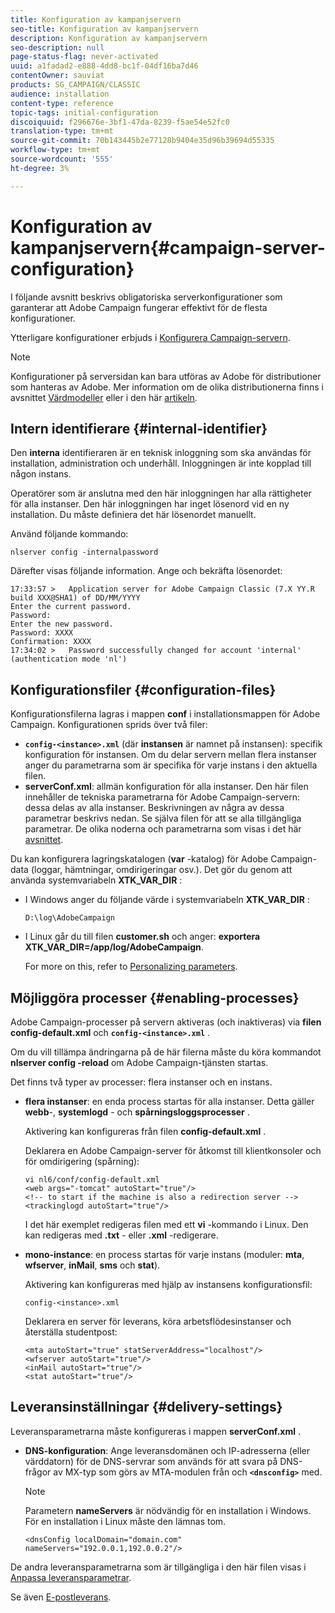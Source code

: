 ```yaml
---
title: Konfiguration av kampanjservern
seo-title: Konfiguration av kampanjservern
description: Konfiguration av kampanjservern
seo-description: null
page-status-flag: never-activated
uuid: a1fadad2-e888-4dd8-bc1f-04df16ba7d46
contentOwner: sauviat
products: SG_CAMPAIGN/CLASSIC
audience: installation
content-type: reference
topic-tags: initial-configuration
discoiquuid: f296676e-3bf1-47da-8239-f5ae54e52fc0
translation-type: tm+mt
source-git-commit: 70b143445b2e77128b9404e35d96b39694d55335
workflow-type: tm+mt
source-wordcount: '555'
ht-degree: 3%

---
```



# Konfiguration av kampanjservern{#campaign-server-configuration}

I följande avsnitt beskrivs obligatoriska serverkonfigurationer som garanterar att Adobe Campaign fungerar effektivt för de flesta konfigurationer.

Ytterligare konfigurationer erbjuds i [Konfigurera Campaign-servern](../../installation/using/configuring-campaign-server.md).

>[!NOTE]
>
>Konfigurationer på serversidan kan bara utföras av Adobe för distributioner som hanteras av Adobe. Mer information om de olika distributionerna finns i avsnittet [Värdmodeller](../../installation/using/hosting-models.md) eller i den här [artikeln](https://helpx.adobe.com/se/campaign/kb/acc-on-prem-vs-hosted.html).

## Intern identifierare {#internal-identifier}

Den **interna** identifieraren är en teknisk inloggning som ska användas för installation, administration och underhåll. Inloggningen är inte kopplad till någon instans.

Operatörer som är anslutna med den här inloggningen har alla rättigheter för alla instanser. Den här inloggningen har inget lösenord vid en ny installation. Du måste definiera det här lösenordet manuellt.

Använd följande kommando:

```
nlserver config -internalpassword
```

Därefter visas följande information. Ange och bekräfta lösenordet:

```
17:33:57 >   Application server for Adobe Campaign Classic (7.X YY.R build XXX@SHA1) of DD/MM/YYYY
Enter the current password.
Password:
Enter the new password.
Password: XXXX
Confirmation: XXXX
17:34:02 >   Password successfully changed for account 'internal' (authentication mode 'nl')
```

## Konfigurationsfiler {#configuration-files}

Konfigurationsfilerna lagras i mappen **conf** i installationsmappen för Adobe Campaign. Konfigurationen sprids över två filer:

* **`config-<instance>.xml`** (där **instansen** är namnet på instansen): specifik konfiguration för instansen. Om du delar servern mellan flera instanser anger du parametrarna som är specifika för varje instans i den aktuella filen.
* **serverConf.xml**: allmän konfiguration för alla instanser. Den här filen innehåller de tekniska parametrarna för Adobe Campaign-servern: dessa delas av alla instanser. Beskrivningen av några av dessa parametrar beskrivs nedan. Se själva filen för att se alla tillgängliga parametrar. De olika noderna och parametrarna som visas i det här [avsnittet](../../installation/using/the-server-configuration-file.md).

Du kan konfigurera lagringskatalogen (**var** -katalog) för Adobe Campaign-data (loggar, hämtningar, omdirigeringar osv.). Det gör du genom att använda systemvariabeln **XTK_VAR_DIR** :

* I Windows anger du följande värde i systemvariabeln **XTK_VAR_DIR** :

   ```
   D:\log\AdobeCampaign
   ```

* I Linux går du till filen **customer.sh** och anger: **exportera XTK_VAR_DIR=/app/log/AdobeCampaign**.

   For more on this, refer to [Personalizing parameters](../../installation/using/installing-packages-with-linux.md#personalizing-parameters).

## Möjliggöra processer {#enabling-processes}

Adobe Campaign-processer på servern aktiveras (och inaktiveras) via **filen config-default.xml** och **`config-<instance>.xml`** .

Om du vill tillämpa ändringarna på de här filerna måste du köra kommandot **nlserver config -reload** om Adobe Campaign-tjänsten startas.

Det finns två typer av processer: flera instanser och en instans.

* **flera instanser**: en enda process startas för alla instanser. Detta gäller **webb**-, **systemlogd** - och **spårningsloggsprocesser** .

   Aktivering kan konfigureras från filen **config-default.xml** .

   Deklarera en Adobe Campaign-server för åtkomst till klientkonsoler och för omdirigering (spårning):

   ```
   vi nl6/conf/config-default.xml
   <web args="-tomcat" autoStart="true"/>  
   <!-- to start if the machine is also a redirection server -->  
   <trackinglogd autoStart="true"/>
   ```

   I det här exemplet redigeras filen med ett **vi** -kommando i Linux. Den kan redigeras med **.txt** - eller **.xml** -redigerare.

* **mono-instance**: en process startas för varje instans (moduler: **mta**, **wfserver**, **inMail**, **sms** och **stat**).

   Aktivering kan konfigureras med hjälp av instansens konfigurationsfil:

   ```
   config-<instance>.xml
   ```

   Deklarera en server för leverans, köra arbetsflödesinstanser och återställa studentpost:

   ```
   <mta autoStart="true" statServerAddress="localhost"/>
   <wfserver autoStart="true"/>  
   <inMail autoStart="true"/>
   <stat autoStart="true"/>
   ```

## Leveransinställningar {#delivery-settings}

Leveransparametrarna måste konfigureras i mappen **serverConf.xml** .

* **DNS-konfiguration**: Ange leveransdomänen och IP-adresserna (eller värddatorn) för de DNS-servrar som används för att svara på DNS-frågor av MX-typ som görs av MTA-modulen från och **`<dnsconfig>`** med.

   >[!NOTE]
   >
   >Parametern **nameServers** är nödvändig för en installation i Windows. För en installation i Linux måste den lämnas tom.

   ```
   <dnsConfig localDomain="domain.com" nameServers="192.0.0.1,192.0.0.2"/>
   ```

De andra leveransparametrarna som är tillgängliga i den här filen visas i [Anpassa leveransparametrar](../../installation/using/configuring-campaign-server.md#personalizing-delivery-parameters).

Se även [E-postleverans](../../installation/using/email-deliverability.md).
